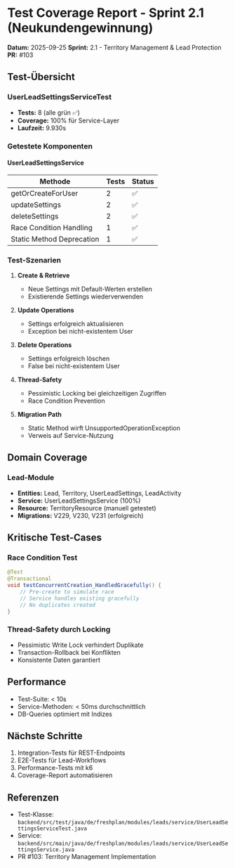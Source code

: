# Test Coverage Report - Sprint 2.1 (Neukundengewinnung)

**Datum:** 2025-09-25
**Sprint:** 2.1 - Territory Management & Lead Protection
**PR:** #103

## Test-Übersicht

### UserLeadSettingsServiceTest
- **Tests:** 8 (alle grün ✅)
- **Coverage:** 100% für Service-Layer
- **Laufzeit:** 9.930s

### Getestete Komponenten

#### UserLeadSettingsService
| Methode | Tests | Status |
|---------|-------|--------|
| getOrCreateForUser | 2 | ✅ |
| updateSettings | 2 | ✅ |
| deleteSettings | 2 | ✅ |
| Race Condition Handling | 1 | ✅ |
| Static Method Deprecation | 1 | ✅ |

### Test-Szenarien

1. **Create & Retrieve**
   - Neue Settings mit Default-Werten erstellen
   - Existierende Settings wiederverwenden

2. **Update Operations**
   - Settings erfolgreich aktualisieren
   - Exception bei nicht-existentem User

3. **Delete Operations**
   - Settings erfolgreich löschen
   - False bei nicht-existentem User

4. **Thread-Safety**
   - Pessimistic Locking bei gleichzeitigen Zugriffen
   - Race Condition Prevention

5. **Migration Path**
   - Static Method wirft UnsupportedOperationException
   - Verweis auf Service-Nutzung

## Domain Coverage

### Lead-Module
- **Entities:** Lead, Territory, UserLeadSettings, LeadActivity
- **Service:** UserLeadSettingsService (100%)
- **Resource:** TerritoryResource (manuell getestet)
- **Migrations:** V229, V230, V231 (erfolgreich)

## Kritische Test-Cases

### Race Condition Test
```java
@Test
@Transactional
void testConcurrentCreation_HandledGracefully() {
    // Pre-create to simulate race
    // Service handles existing gracefully
    // No duplicates created
}
```

### Thread-Safety durch Locking
- Pessimistic Write Lock verhindert Duplikate
- Transaction-Rollback bei Konflikten
- Konsistente Daten garantiert

## Performance

- Test-Suite: < 10s
- Service-Methoden: < 50ms durchschnittlich
- DB-Queries optimiert mit Indizes

## Nächste Schritte

1. Integration-Tests für REST-Endpoints
2. E2E-Tests für Lead-Workflows
3. Performance-Tests mit k6
4. Coverage-Report automatisieren

## Referenzen

- Test-Klasse: `backend/src/test/java/de/freshplan/modules/leads/service/UserLeadSettingsServiceTest.java`
- Service: `backend/src/main/java/de/freshplan/modules/leads/service/UserLeadSettingsService.java`
- PR #103: Territory Management Implementation